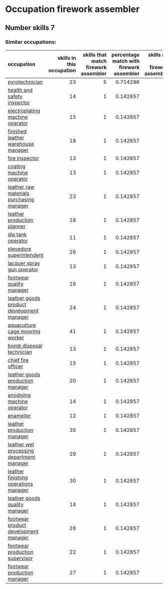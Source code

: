 # Occupation firework assembler
## Number skills 7
### Similar occupations:
| occupation                                                                                |   skills in this occupation |   skills that match firework assembler |   percentage match with firework assembler |   skills not in firework assembler |
|:------------------------------------------------------------------------------------------|----------------------------:|---------------------------------------:|-------------------------------------------:|-----------------------------------:|
| [pyrotechnician](pyrotechnician.md)                                                       |                          23 |                                      5 |                                   0.714286 |                                 18 |
| [health and safety inspector](health_and_safety_inspector.md)                             |                          14 |                                      1 |                                   0.142857 |                                 13 |
| [electroplating machine operator](electroplating_machine_operator.md)                     |                          15 |                                      1 |                                   0.142857 |                                 14 |
| [finished leather warehouse manager](finished_leather_warehouse_manager.md)               |                          18 |                                      1 |                                   0.142857 |                                 17 |
| [fire inspector](fire_inspector.md)                                                       |                          13 |                                      1 |                                   0.142857 |                                 12 |
| [coating machine operator](coating_machine_operator.md)                                   |                          13 |                                      1 |                                   0.142857 |                                 12 |
| [leather raw materials purchasing manager](leather_raw_materials_purchasing_manager.md)   |                          23 |                                      1 |                                   0.142857 |                                 22 |
| [leather production planner](leather_production_planner.md)                               |                          16 |                                      1 |                                   0.142857 |                                 15 |
| [dip tank operator](dip_tank_operator.md)                                                 |                          11 |                                      1 |                                   0.142857 |                                 10 |
| [stevedore superintendent](stevedore_superintendent.md)                                   |                          26 |                                      1 |                                   0.142857 |                                 25 |
| [lacquer spray gun operator](lacquer_spray_gun_operator.md)                               |                          13 |                                      1 |                                   0.142857 |                                 12 |
| [footwear quality manager](footwear_quality_manager.md)                                   |                          16 |                                      1 |                                   0.142857 |                                 15 |
| [leather goods product development manager](leather_goods_product_development_manager.md) |                          24 |                                      1 |                                   0.142857 |                                 23 |
| [aquaculture cage mooring worker](aquaculture_cage_mooring_worker.md)                     |                          41 |                                      1 |                                   0.142857 |                                 40 |
| [bomb disposal technician](bomb_disposal_technician.md)                                   |                          13 |                                      1 |                                   0.142857 |                                 12 |
| [chief fire officer](chief_fire_officer.md)                                               |                          15 |                                      1 |                                   0.142857 |                                 14 |
| [leather goods production manager](leather_goods_production_manager.md)                   |                          20 |                                      1 |                                   0.142857 |                                 19 |
| [anodising machine operator](anodising_machine_operator.md)                               |                          14 |                                      1 |                                   0.142857 |                                 13 |
| [enameller](enameller.md)                                                                 |                          12 |                                      1 |                                   0.142857 |                                 11 |
| [leather production manager](leather_production_manager.md)                               |                          35 |                                      1 |                                   0.142857 |                                 34 |
| [leather wet processing department manager](leather_wet_processing_department_manager.md) |                          29 |                                      1 |                                   0.142857 |                                 28 |
| [leather finishing operations manager](leather_finishing_operations_manager.md)           |                          30 |                                      1 |                                   0.142857 |                                 29 |
| [leather goods quality manager](leather_goods_quality_manager.md)                         |                          14 |                                      1 |                                   0.142857 |                                 13 |
| [footwear product development manager](footwear_product_development_manager.md)           |                          28 |                                      1 |                                   0.142857 |                                 27 |
| [footwear production supervisor](footwear_production_supervisor.md)                       |                          22 |                                      1 |                                   0.142857 |                                 21 |
| [footwear production manager](footwear_production_manager.md)                             |                          27 |                                      1 |                                   0.142857 |                                 26 |

